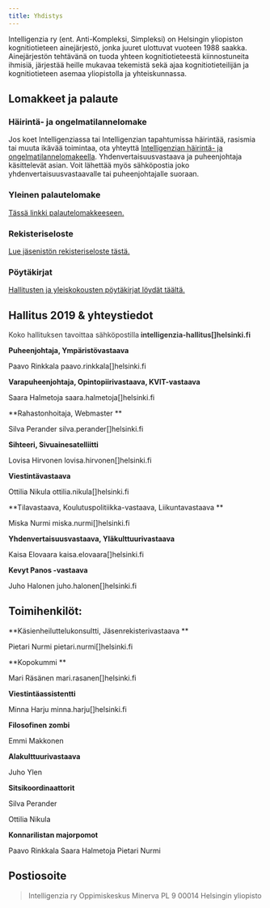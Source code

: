 ```yaml
---
title: Yhdistys
---
```


Intelligenzia ry (ent. Anti-Kompleksi, Simpleksi) on Helsingin yliopiston kognitiotieteen ainejärjestö, jonka juuret ulottuvat vuoteen 1988 saakka. Ainejärjestön tehtävänä on tuoda yhteen kognitiotieteestä kiinnostuneita ihmisiä, järjestää heille mukavaa tekemistä sekä ajaa kognitiotieteilijän ja kognitiotieteen asemaa yliopistolla ja yhteiskunnassa.

## Lomakkeet ja palaute

### Häirintä- ja ongelmatilannelomake

Jos koet Intelligenziassa tai Intelligenzian tapahtumissa häirintää, rasismia tai muuta ikävää toimintaa, ota yhteyttä [Intelligenzian häirintä- ja ongelmatilannelomakeella](https://elomake.helsinki.fi/lomakkeet/94934/lomake.html). Yhdenvertaisuusvastaava ja puheenjohtaja käsittelevät asian. Voit lähettää myös sähköpostia joko yhdenvertaisuusvastaavalle tai puheenjohtajalle suoraan.

### Yleinen palautelomake

[Tässä linkki palautelomakkeeseen.](https://docs.google.com/forms/d/e/1FAIpQLSfZ1_Z1q3uMwAGG4wE4eXL2ElaoAaV5igvm-Mwpz_DfcvUaUQ/viewform)

### Rekisteriseloste

[Lue jäsenistön rekisteriseloste tästä.](https://docs.google.com/document/d/1cIGnR-HY6lfk9xvvCPAKJLNOuV0-OrDyblIsn4DAKLQ/edit)

### Pöytäkirjat

[Hallitusten ja yleiskokousten pöytäkirjat löydät täältä.](https://drive.google.com/drive/u/1/folders/1tDhF2m7HfFSk3Ab3L-8dUu9DCqLj5QTH)

## Hallitus 2019 & yhteystiedot

<span style="color: #333333;">Koko hallituksen tavoittaa sähköpostilla</span>**<span style="color: #333333;"> intelligenzia-hallitus[]helsinki.fi</span>**

**Puheenjohtaja, Ympäristövastaava**

Paavo Rinkkala
paavo.rinkkala[]helsinki.fi

**Varapuheenjohtaja, Opintopiirivastaava, KVIT-vastaava**

Saara Halmetoja
saara.halmetoja[]helsinki.fi

**Rahastonhoitaja, Webmaster
**

Silva Perander
silva.perander[]helsinki.fi

**Sihteeri, Sivuainesatelliitti**

Lovisa Hirvonen
lovisa.hirvonen[]helsinki.fi

**Viestintävastaava**

Ottilia Nikula
ottilia.nikula[]helsinki.fi

**Tilavastaava, Koulutuspolitiikka-vastaava, Liikuntavastaava
**

Miska Nurmi
miska.nurmi[]helsinki.fi

**Yhdenvertaisuusvastaava, Yläkulttuurivastaava**

Kaisa Elovaara
kaisa.elovaara[]helsinki.fi

**Kevyt Panos -vastaava**

Juho Halonen
juho.halonen[]helsinki.fi

## Toimihenkilöt:

**Käsienheiluttelukonsultti, Jäsenrekisterivastaava
**

Pietari Nurmi
pietari.nurmi[]helsinki.fi

**Kopokummi
**

Mari Räsänen
mari.rasanen[]helsinki.fi

**Viestintäassistentti**

Minna Harju
minna.harju[]helsinki.fi

**Filosofinen zombi**

Emmi Makkonen

**Alakulttuurivastaava**

Juho Ylen

**Sitsikoordinaattorit**

Silva Perander

Ottilia Nikula

**Konnarilistan majorpomot**

Paavo Rinkkala
Saara Halmetoja
Pietari Nurmi

## Postiosoite

> Intelligenzia ry
> Oppimiskeskus Minerva PL 9
> 00014 Helsingin yliopisto
